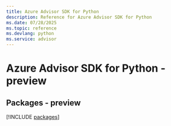 ```yaml
---
title: Azure Advisor SDK for Python
description: Reference for Azure Advisor SDK for Python
ms.date: 07/28/2025
ms.topic: reference
ms.devlang: python
ms.service: advisor
---
```

# Azure Advisor SDK for Python - preview
## Packages - preview
[!INCLUDE [packages](advisor-index.md)]